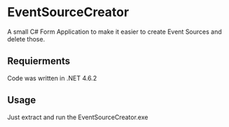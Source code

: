 # EventSourceCreator

A small C# Form Application to make it easier to create Event Sources and delete those.

## Requierments
Code was written in .NET 4.6.2

## Usage 
Just extract and run the EventSourceCreator.exe
